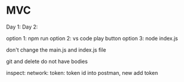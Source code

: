 # MVC
Day 1:
Day 2:



option 1: npm run
option 2: vs code play button
option 3: node index.js

don't change the main.js and index.js file


git and delete do not have bodies



inspect: network: token: token id into postman, new add token

